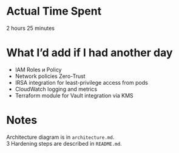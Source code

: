 # Actual Time Spent

2 hours 25 minutes

# What I’d add if I had another day

- IAM Roles и Policy
- Network policies Zero-Trust
- IRSA integration for least-privilege access from pods
- CloudWatch logging and metrics 
- Terraform module for Vault integration via KMS

# Notes

Architecture diagram is in `architecture.md`.  
3 Hardening steps are described in `README.md`.